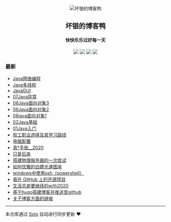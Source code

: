 <p align="center"><img alt="坏银的博客鸭" src="https://static.b3log.org/images/brand/solo-32.png"></p><h2 align="center">
坏银的博客鸭
</h2>

<h4 align="center">快快乐乐过好每一天</h4>
<p align="center"><a title="坏银的博客鸭" target="_blank" href="https://github.com/lmlx66/solo-blog"><img src="https://img.shields.io/github/last-commit/lmlx66/solo-blog.svg?style=flat-square&color=FF9900"></a>
<a title="GitHub repo size in bytes" target="_blank" href="https://github.com/lmlx66/solo-blog"><img src="https://img.shields.io/github/repo-size/lmlx66/solo-blog.svg?style=flat-square"></a>
<a title="Solo Version" target="_blank" href="https://github.com/88250/solo/releases"><img src="https://img.shields.io/badge/solo-4.3.0-f1e05a.svg?style=flat-square&color=blueviolet"></a>
<a title="Hits" target="_blank" href="https://github.com/88250/hits"><img src="https://hits.b3log.org/lmlx66/solo-blog.svg"></a></p>

### 最新

* [Java网络编程](https--server_host=adongs.com://localhost:8080--static_server_scheme=http--static_server_host=cdn.jsdelivr.net--static_server_port=8080--static_path=/gh/88250/solo/src/main/resources/articles/2020/07/24/1595580665272.html)
* [Java多线程](https--server_host=adongs.com://localhost:8080--static_server_scheme=http--static_server_host=cdn.jsdelivr.net--static_server_port=8080--static_path=/gh/88250/solo/src/main/resources/articles/2020/07/13/1594642549203.html)
* [JavaGUI](https--server_host=adongs.com://localhost:8080--static_server_scheme=http--static_server_host=cdn.jsdelivr.net--static_server_port=8080--static_path=/gh/88250/solo/src/main/resources/articles/2020/07/11/1594451206834.html)
* [07Java异常](https--server_host=adongs.com://localhost:8080--static_server_scheme=http--static_server_host=cdn.jsdelivr.net--static_server_port=8080--static_path=/gh/88250/solo/src/main/resources/articles/2020/07/07/1594113181685.html)
* [06Java面向对象3](https--server_host=adongs.com://localhost:8080--static_server_scheme=http--static_server_host=cdn.jsdelivr.net--static_server_port=8080--static_path=/gh/88250/solo/src/main/resources/articles/2020/07/07/1594093515520.html)
* [06Java面向对象2](https--server_host=adongs.com://localhost:8080--static_server_scheme=http--static_server_host=cdn.jsdelivr.net--static_server_port=8080--static_path=/gh/88250/solo/src/main/resources/articles/2020/07/07/1594087921646.html)
* [06java面向对象1](https--server_host=adongs.com://localhost:8080--static_server_scheme=http--static_server_host=cdn.jsdelivr.net--static_server_port=8080--static_path=/gh/88250/solo/src/main/resources/articles/2020/07/06/1594023715581.html)
* [02Java基础](https--server_host=adongs.com://localhost:8080--static_server_scheme=http--static_server_host=cdn.jsdelivr.net--static_server_port=8080--static_path=/gh/88250/solo/src/main/resources/articles/2020/07/06/1593999640193.html)
* [01Java入门](https--server_host=adongs.com://localhost:8080--static_server_scheme=http--static_server_host=cdn.jsdelivr.net--static_server_port=8080--static_path=/gh/88250/solo/src/main/resources/articles/2020/07/05/1593959975413.html)
* [软工职业选择及其学习路线](https--server_host=adongs.com://localhost:8080--static_server_scheme=http--static_server_host=cdn.jsdelivr.net--static_server_port=8080--static_path=/gh/88250/solo/src/main/resources/articles/2020/07/05/1593952447472.html)
* [电脑配置](https--server_host=adongs.com://localhost:8080--static_server_scheme=http--static_server_host=cdn.jsdelivr.net--static_server_port=8080--static_path=/gh/88250/solo/src/main/resources/articles/2020/06/11/1591885880542.html)
* [真*手账__2020](https--server_host=adongs.com://localhost:8080--static_server_scheme=http--static_server_host=cdn.jsdelivr.net--static_server_port=8080--static_path=/gh/88250/solo/src/main/resources/articles/2020/06/09/1591708469962.html)
* [只是后来](https--server_host=adongs.com://localhost:8080--static_server_scheme=http--static_server_host=cdn.jsdelivr.net--static_server_port=8080--static_path=/gh/88250/solo/src/main/resources/articles/2020/06/08/1591593743310.html)
* [搭建物理服务器的一次尝试](https--server_host=adongs.com://localhost:8080--static_server_scheme=http--static_server_host=cdn.jsdelivr.net--static_server_port=8080--static_path=/gh/88250/solo/src/main/resources/articles/2020/06/07/1591541419201.html)
* [如何优雅的白嫖光速图床](https--server_host=adongs.com://localhost:8080--static_server_scheme=http--static_server_host=cdn.jsdelivr.net--static_server_port=8080--static_path=/gh/88250/solo/src/main/resources/articles/2020/06/06/1591437220179.html)
* [windows中使用ssh（powershell）](https--server_host=adongs.com://localhost:8080--static_server_scheme=http--static_server_host=cdn.jsdelivr.net--static_server_port=8080--static_path=/gh/88250/solo/src/main/resources/articles/2020/06/05/1591327497139.html)
* [我在 GitHub 上的开源项目](https--server_host=adongs.com://localhost:8080--static_server_scheme=http--static_server_host=cdn.jsdelivr.net--static_server_port=8080--static_path=/gh/88250/solo/src/main/resources/my-github-repos)
* [生活总是要继续的with2020](https--server_host=adongs.com://localhost:8080--static_server_scheme=http--static_server_host=cdn.jsdelivr.net--static_server_port=8080--static_path=/gh/88250/solo/src/main/resources/articles/2020/06/04/1591283012058.html)
* [基于hugo搭建博客并推送至github](https--server_host=adongs.com://localhost:8080--static_server_scheme=http--static_server_host=cdn.jsdelivr.net--static_server_port=8080--static_path=/gh/88250/solo/src/main/resources/articles/2020/06/04/1591259421107.html)
* [关于博客方面的链接](https--server_host=adongs.com://localhost:8080--static_server_scheme=http--static_server_host=cdn.jsdelivr.net--static_server_port=8080--static_path=/gh/88250/solo/src/main/resources/articles/2020/06/04/1591259365375.html)



---

本仓库通过 [Solo](https://github.com/88250/solo) 自动进行同步更新 ❤️ 